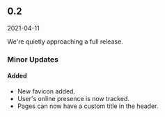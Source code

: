 ## 0.2

2021-04-11

We're quietly approaching a full release.

### Minor Updates

#### Added

- New favicon added.
- User's online presence is now tracked.
- Pages can now have a custom title in the header.
